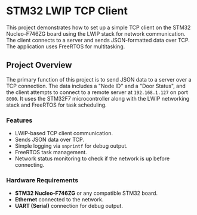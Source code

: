 # STM32 LWIP TCP Client

This project demonstrates how to set up a simple TCP client on the STM32 Nucleo-F746ZG board using the LWIP stack for network communication. The client connects to a server and sends JSON-formatted data over TCP. The application uses FreeRTOS for multitasking.

## Project Overview

The primary function of this project is to send JSON data to a server over a TCP connection. The data includes a "Node ID" and a "Door Status", and the client attempts to connect to a remote server at `192.168.1.127` on port `8000`. It uses the STM32F7 microcontroller along with the LWIP networking stack and FreeRTOS for task scheduling.

### Features
- LWIP-based TCP client communication.
- Sends JSON data over TCP.
- Simple logging via `snprintf` for debug output.
- FreeRTOS task management.
- Network status monitoring to check if the network is up before connecting.

### Hardware Requirements
- **STM32 Nucleo-F746ZG** or any compatible STM32 board.
- **Ethernet** connected to the network.
- **UART (Serial)** connection for debug output.
